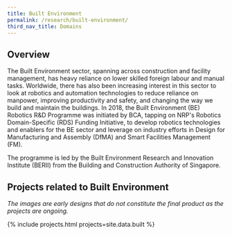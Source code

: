 ```yaml
---
title: Built Environment
permalink: /research/built-environment/
third_nav_title: Domains
---
```

## Overview  
The Built Environment sector, spanning across construction and facility management, has heavy reliance on lower skilled foreign labour and manual tasks. Worldwide, there has also been increasing interest in this sector to look at robotics and automation technologies to reduce reliance on manpower, improving productivity and safety, and changing the way we build and maintain the buildings. In 2018, the Built Environment (BE) Robotics R&D Programme was initiated by BCA, tapping on NRP's Robotics Domain-Specific (RDS) Funding Initiative, to develop robotics technologies and enablers for the BE sector and leverage on industry efforts in Design for Manufacturing and Assembly (DfMA) and Smart Facilities Management (FM).
  
The programme is led by the Built Environment Research and Innovation Institute (BERII) from the Building and Construction Authority of Singapore.

## Projects related to Built Environment

*The images are early designs that do not constitute the final product as the projects are ongoing.*

{% include projects.html projects=site.data.built %}